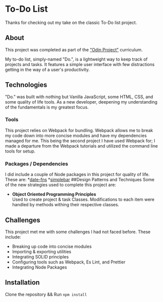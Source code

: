 # To-Do List
Thanks for checking out my take on the classic To-Do list project.
## About
This project was completed as part of the ["Odin Project"](https://www.theodinproject.com/) curriculum.

My to-do list, simply-named "Do.", is a lightweight way to keep track of projects and tasks. It features a simple user interface with few distractions getting in the way of a user's productivity.

## Technologies
"Do." was built with nothing but Vanilla JavaScript, some HTML, CSS, and some quality of life tools. As a new developer, deepening my understanding of the fundamentals is my greatest focus.
### Tools
This project relies on Webpack for bundling. Webpack allows me to break my code down into more concise modules and have my dependencies managed for me.  This being the second project I have used Webpack for; I made a departure from the Webpack tutorials and utilized the command line tools for setup.
### Packages / Dependencies
I did include a couple of Node packages in this project for quality of life. These are:
*[date-fns](https://www.npmjs.com/package/date-fns)
*[simplebar](https://www.npmjs.com/package/simplebar)
##Design Patterns and Techniques
Some of the new strategies used to complete this project are:
* **Object Oriented Programming Principles**  
Used to create project & task Classes. Modifications to each item were handled by methods withing their respective classes.

## Challenges
This project met me with some challenges I had not faced before. These include:
* Breaking up code into concise modules
* Importing & exporting utilities
* Integrating SOLID principles
* Configuring tools such as Webpack, Es Lint, and Prettier
* Integrating Node Packages

## Installation
Clone the repository && Run `npm install`
